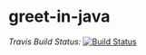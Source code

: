 # greet-in-java
*Travis Build Status:*
[![Build Status](https://travis-ci.org/Plenis/greet-in-java.svg?branch=master)](https://travis-ci.org/Plenis/greet-in-java)

